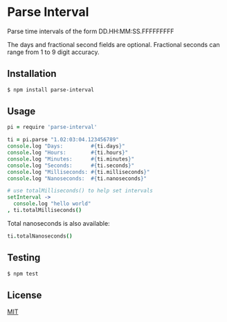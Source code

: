 # Parse Interval

Parse time intervals of the form DD.HH:MM:SS.FFFFFFFFF

The days and fractional second fields are optional. Fractional seconds can range from 1 to 9 digit accuracy.

## Installation

```bash
$ npm install parse-interval
```

## Usage

```coffee
pi = require 'parse-interval'

ti = pi.parse "1.02:03:04.123456789"
console.log "Days:         #{ti.days}"
console.log "Hours:        #{ti.hours}"
console.log "Minutes:      #{ti.minutes}"
console.log "Seconds:      #{ti.seconds}"
console.log "Milliseconds: #{ti.milliseconds}"
console.log "Nanoseconds:  #{ti.nanoseconds}"

# use totalMilliseconds() to help set intervals
setInterval ->
  console.log "hello world"
, ti.totalMilliseconds()
```

Total nanoseconds is also available:
```coffee
ti.totalNanoseconds()
```


## Testing

```bash
$ npm test
```

## License

  [MIT](LICENSE)
